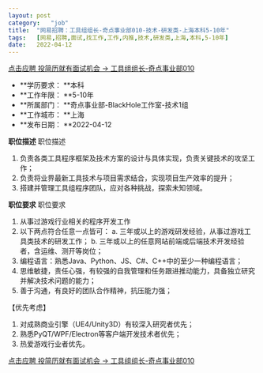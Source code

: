 ```yaml
---
layout:	post
category:	"job"
title:	"网易招聘：工具组组长-奇点事业部010-技术-研发类-上海本科5-10年"
tags:	[网易,招聘,面试,找工作,工作,内推,技术,研发类,上海,本科,5-10年]
date:	2022-04-12
---
```


[点击应聘 投简历就有面试机会 -> 工具组组长-奇点事业部010](http://mobile.bole.netease.com/bole/boleDetail?id=39575&employeeId=346f03c3cda5f04c&key=all)



- **学历要求： **本科
- **工作年限： **5-10年
- **所属部门： **奇点事业部-BlackHole工作室-技术1组
- **工作城市： **上海
- **发布日期： **2022-04-12



**职位描述**
职位描述
1. 负责各类工具程序框架及技术方案的设计与具体实现，负责关键技术的攻坚工作；
2. 负责将业界最新工具技术与项目需求结合，实现项目生产效率的提升；
3. 搭建并管理工具组程序团队，应对各种挑战，探索未知领域。




**职位要求**
职位要求
1. 从事过游戏行业相关的程序开发工作
2. 以下两点符合任意一点皆可：
a. 三年或以上的游戏研发经验，从事过游戏工具类技术的研发工作；
b. 三年或以上的任意网站前端或后端技术开发经验者，含运维、测开等岗位；
3. 编程语言：熟悉Java、Python、JS、C#、C++中的至少一种编程语言；
4. 思维敏捷，责任心强，有较强的自我管理和任务跟进推动能力，具备独立研究并解决技术问题的能力；
5. 善于沟通，有良好的团队合作精神，抗压能力强；

【优先考虑】
1. 对成熟商业引擎（UE4/Unity3D）有较深入研究者优先；
2. 熟悉PyQT/WPF/Electron等客户端开发技术者优先；
3. 热爱游戏行业者优先。



[点击应聘 投简历就有面试机会 -> 工具组组长-奇点事业部010](http://mobile.bole.netease.com/bole/boleDetail?id=39575&employeeId=346f03c3cda5f04c&key=all)